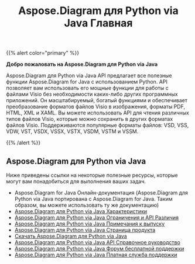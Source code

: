 ﻿---
title: Aspose.Diagram для Python via Java Главная
type: docs
weight: 40
url: /ru/python-java/
---
{{% alert color="primary" %}} 


**Добро пожаловать на Aspose.Diagram для Python via Java**

Aspose.Diagram для Python via Java API предлагает все полезные функции Aspose.Diagram for Java с использованием Python. API позволяет вам использовать его мощные функции для работы с файлами Visio без необходимости каких-либо других программных приложений. Он масштабируемый, богатый функциями и обеспечивает преобразование форматов файлов Visio в изображения, форматы PDF, HTML, XML и XAML. Вы можете использовать API для чтения различных типов файлов Visio, которые можно сохранить в других форматах файлов Visio. Поддерживаются популярные форматы файлов: VSD, VSS, VDW, VST, VSDX, VSSX, VSTX, VSDM, VSTM и VSSM.

{{% /alert %}} 
## **Aspose.Diagram для Python via Java**
Ниже приведены ссылки на некоторые полезные ресурсы, которые могут вам понадобиться для выполнения ваших задач.

- Aspose.Diagram for Java Онлайн-документация (Aspose.Diagram для Python via Java портирована с Aspose.Diagram for Java. Таким образом, вы можете использовать ту же документацию)
- [Aspose.Diagram для Python via Java Характеристики](https://docs.aspose.com/diagram/java/aspose-diagram-for-python-via-java-features/)
- [Aspose.Diagram для Python via Java Ограничения и API Различия](https://docs.aspose.com/diagram/java/aspose-diagram-for-python-via-java-limitations-and-api-differences/)
- [Aspose.Diagram для Python via Java Примечания к выпуску](https://docs.aspose.com/diagram/java/aspose-diagram-for-python-via-java/)
- [Aspose.Diagram для Python via Java Страница продукта](https://products.aspose.com/diagram/python-java/)
- [Скачать Aspose.Diagram для Python via Java](https://downloads.aspose.com/diagram/python)
- [Aspose.Diagram для Python via Java API Справочное руководство](https://reference.aspose.com/diagram/python)
- [Aspose.Diagram для Python via Java Форум бесплатной поддержки](https://forum.aspose.com/c/diagram/17)
- [Aspose.Diagram для Python via Java Платная служба поддержки](https://helpdesk.aspose.com/)
